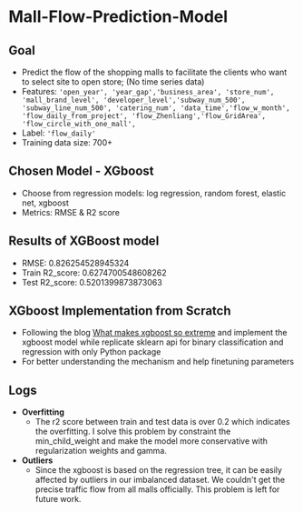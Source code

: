 # Mall-Flow-Prediction-Model
## Goal
- Predict the flow of the shopping malls to facilitate the clients who want to select site to open store; (No time series data)
- Features: ```'open_year', 'year_gap','business_area', 'store_num', 'mall_brand_level', 'developer_level','subway_num_500', 'subway_line_num_500', 'catering_num', 'data_time','flow_w_month', 'flow_daily_from_project', 'flow_Zhenliang','flow_GridArea', 'flow_circle_with_one_mall',```
- Label: ```'flow_daily'```
- Training data size: 700+
  
## Chosen Model - XGboost 
- Choose from regression models: log regression, random forest, elastic net, xgboost 
- Metrics: RMSE & R2 score
  
## Results of XGBoost model
- RMSE: 0.826254528945324
- Train R2_score: 0.6274700548608262
- Test R2_score:  0.5201399873873063

## XGboost Implementation from Scratch 
- Following the blog [What makes xgboost so extreme](https://medium.com/analytics-vidhya/what-makes-xgboost-so-extreme-e1544a4433bb) and implement the xgboost model while replicate sklearn api for binary classification and regression with only Python package
- For better understanding the mechanism and help finetuning parameters 

## Logs
- **Overfitting**
  - The r2 score between train and test data is over 0.2 which indicates the overfitting. I solve this problem by constraint the min_child_weight and make the model more conservative with regularization weights and gamma. 
- **Outliers**
  - Since the xgboost is based on the regression tree, it can be easily affected by outliers in our imbalanced dataset. We couldn't get the precise traffic flow from all malls officially. This problem is left for future work.  

